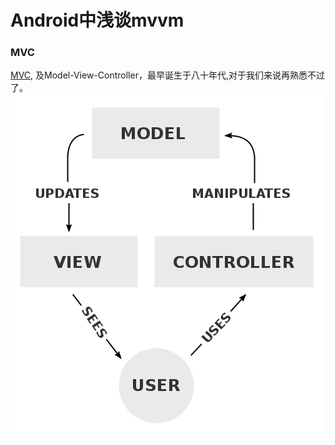 # Android中浅谈mvvm


### MVC
[MVC](https://en.wikipedia.org/wiki/Model%E2%80%93view%E2%80%93controller), 及Model-View-Controller，最早诞生于八十年代,对于我们来说再熟悉不过了。
![](../res/chapter1/1-1.png)





